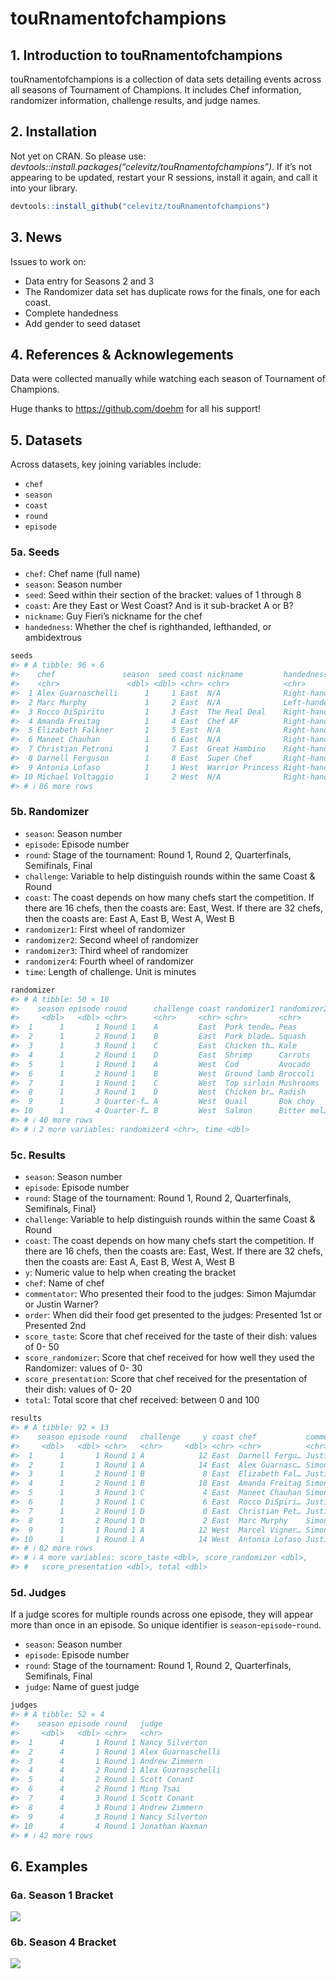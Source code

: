 touRnamentofchampions
================

## 1. Introduction to touRnamentofchampions

touRnamentofchampions is a collection of data sets detailing events
across all seasons of Tournament of Champions. It includes Chef
information, randomizer information, challenge results, and judge names.

## 2. Installation

Not yet on CRAN. So please use:
*devtools::install.packages(“celevitz/touRnamentofchampions”)*. If it’s
not appearing to be updated, restart your R sessions, install it again,
and call it into your library.

``` r
devtools::install_github("celevitz/touRnamentofchampions")
```

## 3. News

Issues to work on:

- Data entry for Seasons 2 and 3
- The Randomizer data set has duplicate rows for the finals, one for
  each coast.
- Complete handedness
- Add gender to seed dataset

## 4. References & Acknowlegements

Data were collected manually while watching each season of Tournament of
Champions.

Huge thanks to <https://github.com/doehm> for all his support!

## 5. Datasets

Across datasets, key joining variables include:

- `chef`
- `season`
- `coast`
- `round`
- `episode`

### 5a. Seeds

- `chef`: Chef name (full name)
- `season`: Season number
- `seed`: Seed within their section of the bracket: values of 1 through
  8
- `coast`: Are they East or West Coast? And is it sub-bracket A or B?
- `nickname`: Guy Fieri’s nickname for the chef
- `handedness`: Whether the chef is righthanded, lefthanded, or
  ambidextrous

``` r
seeds 
#> # A tibble: 96 × 6
#>    chef               season  seed coast nickname         handedness            
#>    <chr>               <dbl> <dbl> <chr> <chr>            <chr>                 
#>  1 Alex Guarnaschelli      1     1 East  N/A              Right-handed          
#>  2 Marc Murphy             1     2 East  N/A              Left-handed (uses kni…
#>  3 Rocco DiSpirito         1     3 East  The Real Deal    Right-handed          
#>  4 Amanda Freitag          1     4 East  Chef AF          Right-handed          
#>  5 Elizabeth Falkner       1     5 East  N/A              Right-handed          
#>  6 Maneet Chauhan          1     6 East  N/A              Right-handed          
#>  7 Christian Petroni       1     7 East  Great Hambino    Right-handed          
#>  8 Darnell Ferguson        1     8 East  Super Chef       Right-handed          
#>  9 Antonia Lofaso          1     1 West  Warrior Princess Right-handed          
#> 10 Michael Voltaggio       1     2 West  N/A              Right-handed          
#> # ℹ 86 more rows
```

### 5b. Randomizer

- `season`: Season number
- `episode`: Episode number
- `round`: Stage of the tournament: Round 1, Round 2, Quarterfinals,
  Semifinals, Final
- `challenge`: Variable to help distinguish rounds within the same Coast
  & Round
- `coast`: The coast depends on how many chefs start the competition. If
  there are 16 chefs, then the coasts are: East, West. If there are 32
  chefs, then the coasts are: East A, East B, West A, West B
- `randomizer1`: First wheel of randomizer
- `randomizer2`: Second wheel of randomizer
- `randomizer3`: Third wheel of randomizer
- `randomizer4`: Fourth wheel of randomizer
- `time`: Length of challenge. Unit is minutes

``` r
randomizer 
#> # A tibble: 50 × 10
#>    season episode round      challenge coast randomizer1 randomizer2 randomizer3
#>     <dbl>   <dbl> <chr>      <chr>     <chr> <chr>       <chr>       <chr>      
#>  1      1       1 Round 1    A         East  Pork tende… Peas        Waffle iron
#>  2      1       2 Round 1    B         East  Pork blade… Squash      French fry…
#>  3      1       3 Round 1    C         East  Chicken th… Kale        Panini pre…
#>  4      1       2 Round 1    D         East  Shrimp      Carrots     Mandoline  
#>  5      1       1 Round 1    A         West  Cod         Avocado     Microwave  
#>  6      1       2 Round 1    B         West  Ground lamb Broccoli    Fryer      
#>  7      1       1 Round 1    C         West  Top sirloin Mushrooms   Juicer     
#>  8      1       3 Round 1    D         West  Chicken br… Radish      Pastry bag 
#>  9      1       3 Quarter-f… A         West  Quail       Bok choy    Mortar and…
#> 10      1       4 Quarter-f… B         West  Salmon      Bitter mel… Meat grind…
#> # ℹ 40 more rows
#> # ℹ 2 more variables: randomizer4 <chr>, time <dbl>
```

### 5c. Results

- `season`: Season number
- `episode`: Episode number
- `round`: Stage of the tournament: Round 1, Round 2, Quarterfinals,
  Semifinals, Final}
- `challenge`: Variable to help distinguish rounds within the same Coast
  & Round
- `coast`: The coast depends on how many chefs start the competition. If
  there are 16 chefs, then the coasts are: East, West. If there are 32
  chefs, then the coasts are: East A, East B, West A, West B
- `y`: Numeric value to help when creating the bracket
- `chef`: Name of chef
- `commentator`: Who presented their food to the judges: Simon Majumdar
  or Justin Warner?
- `order`: When did their food get presented to the judges: Presented
  1st or Presented 2nd
- `score_taste`: Score that chef received for the taste of their dish:
  values of 0- 50
- `score_randomizer`: Score that chef received for how well they used
  the Randomizer: values of 0- 30
- `score_presentation`: Score that chef received for the presentation of
  their dish: values of 0- 20
- `total`: Total score that chef received: between 0 and 100

``` r
results 
#> # A tibble: 92 × 13
#>    season episode round   challenge     y coast chef           commentator order
#>     <dbl>   <dbl> <chr>   <chr>     <dbl> <chr> <chr>          <chr>       <chr>
#>  1      1       1 Round 1 A            12 East  Darnell Fergu… Justin War… Pres…
#>  2      1       1 Round 1 A            14 East  Alex Guarnasc… Simon Maju… Pres…
#>  3      1       2 Round 1 B             8 East  Elizabeth Fal… Justin War… Pres…
#>  4      1       2 Round 1 B            10 East  Amanda Freitag Simon Maju… Pres…
#>  5      1       3 Round 1 C             4 East  Maneet Chauhan Simon Maju… Pres…
#>  6      1       3 Round 1 C             6 East  Rocco DiSpiri… Justin War… Pres…
#>  7      1       2 Round 1 D             0 East  Christian Pet… Justin War… Pres…
#>  8      1       2 Round 1 D             2 East  Marc Murphy    Simon Maju… Pres…
#>  9      1       1 Round 1 A            12 West  Marcel Vigner… Simon Maju… Pres…
#> 10      1       1 Round 1 A            14 West  Antonia Lofaso Justin War… Pres…
#> # ℹ 82 more rows
#> # ℹ 4 more variables: score_taste <dbl>, score_randomizer <dbl>,
#> #   score_presentation <dbl>, total <dbl>
```

### 5d. Judges

If a judge scores for multiple rounds across one episode, they will
appear more than once in an episode. So unique identifier is
`season`-`episode`-`round`.

- `season`: Season number
- `episode`: Episode number
- `round`: Stage of the tournament: Round 1, Round 2, Quarterfinals,
  Semifinals, Final
- `judge`: Name of guest judge

``` r
judges
#> # A tibble: 52 × 4
#>    season episode round   judge             
#>     <dbl>   <dbl> <chr>   <chr>             
#>  1      4       1 Round 1 Nancy Silverton   
#>  2      4       1 Round 1 Alex Guarnaschelli
#>  3      4       1 Round 1 Andrew Zimmern    
#>  4      4       2 Round 1 Alex Guarnaschelli
#>  5      4       2 Round 1 Scott Conant      
#>  6      4       2 Round 1 Ming Tsai         
#>  7      4       3 Round 1 Scott Conant      
#>  8      4       3 Round 1 Andrew Zimmern    
#>  9      4       3 Round 1 Nancy Silverton   
#> 10      4       4 Round 1 Jonathan Waxman   
#> # ℹ 42 more rows
```

## 6. Examples

### 6a. Season 1 Bracket

![](README_files/figure-gfm/Viz_Season1Bracket%20-1.png)<!-- -->

### 6b. Season 4 Bracket

![](README_files/figure-gfm/Viz_Season4Bracket%20-1.png)<!-- -->
